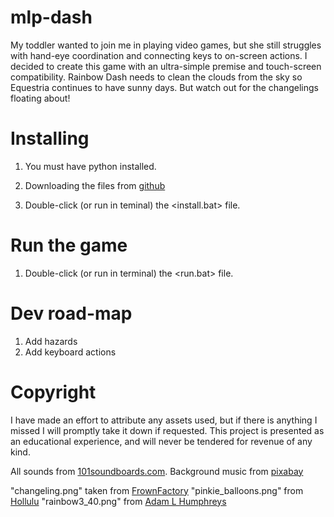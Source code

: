 # mlp-dash

My toddler wanted to join me in playing video games, but she still struggles with hand-eye coordination and connecting keys to on-screen actions. I decided to create this game with an ultra-simple premise and touch-screen compatibility. Rainbow Dash needs to clean the clouds from the sky so Equestria continues to have sunny days. But watch out for the changelings floating about!

# Installing

1. You must have python installed.

2. Downloading the files from [github](https://github.com/jonalfarlinga/mlp-dash)

3. Double-click (or run in teminal) the <install.bat> file.

# Run the game

1. Double-click (or run in terminal) the <run.bat> file.

# Dev road-map

1. Add hazards
2. Add keyboard actions

# Copyright

I have made an effort to attribute any assets used, but if there is anything I missed I will promptly take it down if requested. This project is presented as an educational experience, and will never be tendered for revenue of any kind.

All sounds from [101soundboards.com](101soundboards.com).
Background music from [pixabay](https://pixabay.com/music/happy-childrens-tunes-playful-140946/)

"changeling.png" taken from [FrownFactory](https://www.deviantart.com/frownfactory/art/Angry-Flying-Changeling-701772000)
"pinkie_balloons.png" from [Hollulu](https://www.deviantart.com/hollulu/art/Pinkie-Pie-Balloons-Vector-211376365)
"rainbow3_40.png" from [Adam L Humphreys](https://www.deviantart.com/adamlhumphreys/art/Rainbow-Dash-Flying-257999399)
